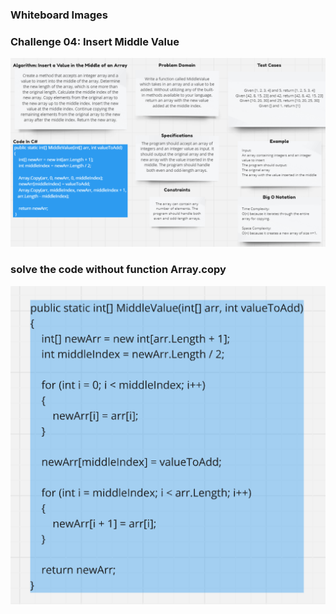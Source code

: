 ### Whiteboard Images

### Challenge 04: Insert Middle Value
![Insert-Middle-Value](./e.png)

### solve the code without function Array.copy
![solve the code without function Array.copy](./e1.png)